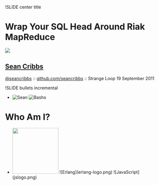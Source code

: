 !SLIDE center title

# Wrap Your SQL Head Around Riak MapReduce

<img src="head-in-the-sand.jpg"/>

## [Sean Cribbs](http://seancribbs.com/)

[@seancribbs](http://twitter.com/seancribbs) ::
[github.com/seancribbs](https://github.com/seancribbs) :: 
Strange Loop 19 September 2011

!SLIDE bullets incremental

* ![Sean](sean.jpg) ![Basho](basho.jpg)

# Who Am I?

* <img src="ruby.png" style="width: 150px; height: 150px"/>
  ![Erlang](erlang-logo.png) ![JavaScript](jslogo.png)
